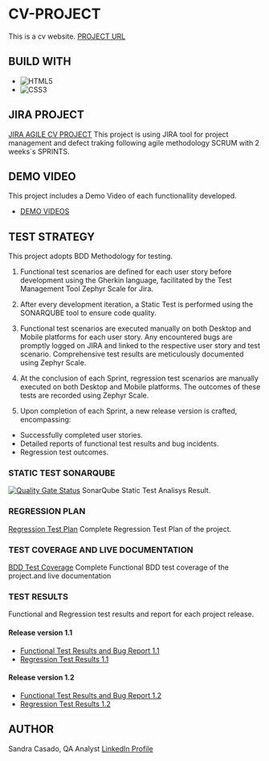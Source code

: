 # CV-PROJECT
This is a cv website.
[PROJECT URL](https://orgazation-sandra-casado.github.io/CVProject/)

## BUILD WITH
* ![HTML5](https://img.shields.io/badge/html5-%23E34F26.svg?style=for-the-badge&logo=html5&logoColor=white)
* ![CSS3](https://img.shields.io/badge/css3-%231572B6.svg?style=for-the-badge&logo=css3&logoColor=white)

## JIRA PROJECT
[JIRA AGILE CV PROJECT](https://lexaqa.atlassian.net/jira/software/projects/CP/boards/1)
This project is using JIRA tool for project management and defect traking following agile methodology SCRUM with 2 weeks´s SPRINTS.

## DEMO VIDEO
This project includes a Demo Video of each functionallity developed.
* [DEMO VIDEOS](/demovideos/)
## TEST STRATEGY
This project adopts BDD Methodology for testing.

1. Functional test scenarios are defined for each user story before development using the Gherkin language, facilitated by the Test Management Tool Zephyr Scale for Jira.

2. After every development iteration, a Static Test is performed using the SONARQUBE tool to ensure code quality.

3. Functional test scenarios are executed manually on both Desktop and Mobile platforms for each user story. Any encountered bugs are promptly logged on JIRA and linked to the respective user story and test scenario. Comprehensive test results are meticulously documented using Zephyr Scale.

4. At the conclusion of each Sprint, regression test scenarios are manually executed on both Desktop and Mobile platforms. The outcomes of these tests are  recorded using Zephyr Scale.

5. Upon completion of each Sprint, a new release version is crafted, encompassing:

* Successfully completed user stories.
* Detailed reports of functional test results and bug incidents.
* Regression test outcomes.

### STATIC TEST SONARQUBE
[![Quality Gate Status](https://sonarcloud.io/api/project_badges/measure?project=Orgazation-Sandra-Casado_CVProject&metric=alert_status)](https://sonarcloud.io/summary/new_code?id=Orgazation-Sandra-Casado_CVProject)
SonarQube Static Test Analisys Result.

### REGRESSION PLAN
[Regression Test Plan](/test-plans/regression-test-plan-and-bdd-coverage.pdf)
Complete Regression Test Plan of the project.

### TEST COVERAGE AND LIVE DOCUMENTATION
[BDD Test Coverage](/test-plans/regression-test-plan.pdf)
Complete Functional BDD test coverage of the project.and live documentation


### TEST RESULTS
Functional and Regression test results and report for each project release.
#### Release version 1.1
* [Functional Test Results and Bug Report 1.1](/test-results/functional-test-results-and-bug-release-1.1.pdf) 
* [Regression Test Results 1.1](/test-results/regression-test-results-release-1.1.pdf)

#### Release version 1.2
* [Functional Test Results and Bug Report 1.2](/test-results/functional-test-results-and-bug-report-release-1.2.pdf)
* [Regression Test Results 1.2](/test-results/regression-test-results-release-1.2.pdf)

## AUTHOR
Sandra Casado, QA Analyst
[LinkedIn Profile](https://www.linkedin.com/in/sandra-casado/)